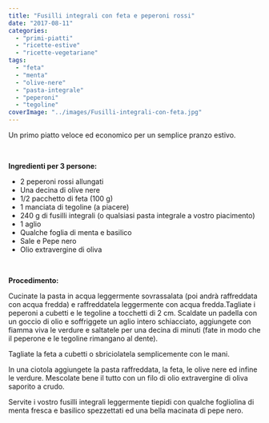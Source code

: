 ```yaml
---
title: "Fusilli integrali con feta e peperoni rossi"
date: "2017-08-11"
categories: 
  - "primi-piatti"
  - "ricette-estive"
  - "ricette-vegetariane"
tags: 
  - "feta"
  - "menta"
  - "olive-nere"
  - "pasta-integrale"
  - "peperoni"
  - "tegoline"
coverImage: "../images/Fusilli-integrali-con-feta.jpg"
---
```


Un primo piatto veloce ed economico per un semplice pranzo estivo.

 

**Ingredienti per 3 persone:**

- 2 peperoni rossi allungati
- Una decina di olive nere
- 1/2 pacchetto di feta (100 g)
- 1 manciata di tegoline (a piacere)
- 240 g di fusilli integrali (o qualsiasi pasta integrale a vostro piacimento)
- 1 aglio
- Qualche foglia di menta e basilico
- Sale e Pepe nero
- Olio extravergine di oliva

 

**Procedimento:**

Cucinate la pasta in acqua leggermente sovrassalata (poi andrà raffreddata con acqua fredda) e raffreddatela leggermente con acqua fredda.Tagliate i peperoni a cubetti e le tegoline a tocchetti di 2 cm. Scaldate un padella con un goccio di olio e soffriggete un aglio intero schiacciato, aggiungete con fiamma viva le verdure e saltatele per una decina di minuti (fate in modo che il peperone e le tegoline rimangano al dente).

Tagliate la feta a cubetti o sbriciolatela semplicemente con le mani.

In una ciotola aggiungete la pasta raffreddata, la feta, le olive nere ed infine le verdure. Mescolate bene il tutto con un filo di olio extravergine di oliva saporito a crudo.

Servite i vostro fusilli integrali leggermente tiepidi con qualche fogliolina di menta fresca e basilico spezzettati ed una bella macinata di pepe nero.
